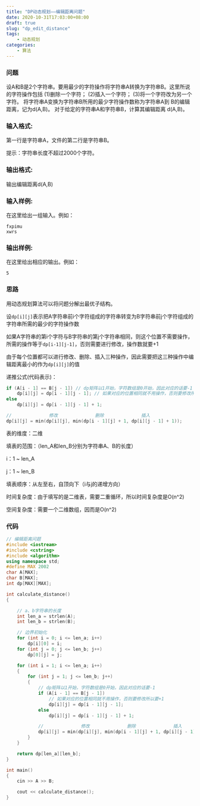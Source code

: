 ```yaml
---
title: "DP动态规划——编辑距离问题"
date: 2020-10-31T17:03:00+08:00
draft: true
slug: "dp_edit_distance"
tags:
    - 动态规划
categories:
    - 算法
---
```


### 问题

设A和B是2个字符串。要用最少的字符操作将字符串A转换为字符串B。这里所说的字符操作包括 (1)删除一个字符； (2)插入一个字符； (3)将一个字符改为另一个字符。 将字符串A变换为字符串B所用的最少字符操作数称为字符串A到 B的编辑距离，记为d(A,B)。 对于给定的字符串A和字符串B，计算其编辑距离 d(A,B)。

### 输入格式:

第一行是字符串A，文件的第二行是字符串B。

提示：字符串长度不超过2000个字符。

### 输出格式:

输出编辑距离d(A,B)

### 输入样例:

在这里给出一组输入。例如：

```in
fxpimu
xwrs 
```

### 输出样例:

在这里给出相应的输出。例如：

```out
5
```



### 思路

用动态规划算法可以将问题分解出最优子结构。

设`dp[i][j]`表示把A字符串前i个字符组成的字符串转变为B字符串前j个字符组成的字符串所需的最少的字符操作数

如果A字符串的第i个字符与B字符串的第j个字符串相同，则这个位置不需要操作，所需的操作等于`dp[i-1][j-1]`，否则需要进行修改，操作数就要+1

由于每个位置都可以进行修改、删除、插入三种操作，因此需要把这三种操作中编辑距离最小的作为`dp[i][j]`的值

递推公式(代码表示)：

```c++
if (A[i - 1] == B[j - 1]) // dp矩阵以1开始，字符数组是0开始，因此对应的话要-1
	dp[i][j] = dp[i - 1][j - 1]; // 如果对应的位置相同就不用操作，否则要修改所以要+1
else
	dp[i][j] = dp[i - 1][j - 1] + 1;

//              修改              删除              插入
dp[i][j] = min(dp[i][j], min(dp[i - 1][j] + 1, dp[i][j - 1] + 1));
```

表的维度：二维

填表的范围：（len_A和len_B分别为字符串A、B的长度）

i：1 ~ len_A

j：1 ~ len_B

填表顺序：从左至右，自顶向下（i与j的递增方向）

时间复杂度：由于填写的是二维表，需要二重循环，所以时间复杂度是O(n^2)

空间复杂度：需要一个二维数组，因而是O(n^2)



### 代码

```c++
// 编辑距离问题
#include <iostream>
#include <cstring>
#include <algorithm>
using namespace std;
#define MAX 2002
char A[MAX];
char B[MAX];
int dp[MAX][MAX];

int calculate_distance()
{

    // a、b字符串的长度
    int len_a = strlen(A);
    int len_b = strlen(B);

    // 边界初始化
    for (int i = 0; i <= len_a; i++)
        dp[i][0] = i;
    for (int j = 0; j <= len_b; j++)
        dp[0][j] = j;

    for (int i = 1; i <= len_a; i++)
    {
        for (int j = 1; j <= len_b; j++)
        {
            // dp矩阵以1开始，字符数组是0开始，因此对应的话要-1
            if (A[i - 1] == B[j - 1])
                // 如果对应的位置相同就不用操作，否则要修改所以要+1
                dp[i][j] = dp[i - 1][j - 1];
            else
                dp[i][j] = dp[i - 1][j - 1] + 1;

            //              修改              删除              插入
            dp[i][j] = min(dp[i][j], min(dp[i - 1][j] + 1, dp[i][j - 1] + 1));
        }
    }

    return dp[len_a][len_b];
}

int main()
{
    cin >> A >> B;

    cout << calculate_distance();
}
```

